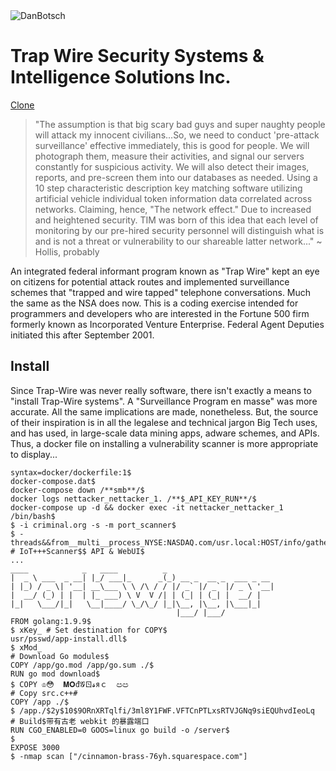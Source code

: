 <img src="https://camo.githubusercontent.com/17cdb72bb1485dd4ec2acc3cb27944405491eafe74aa5df02d34b784fdf954fd/68747470733a2f2f747365342e6d6d2e62696e672e6e65742f74683f69643d4f49502e57386e535a616e335075484b34723537596c69365a6741414141267069643d417069" alt="DanBotsch"/>

# Trap Wire Security Systems & Intelligence Solutions Inc.

[Clone](https://github.com/TheProdigyLeague/srvSoft_DevOps.wiki.git)

> "The assumption is that big scary bad guys and super naughty people will attack my innocent civilians...So, we need to conduct 'pre-attack surveillance' effective immediately, this is good for people. We will photograph them, measure their activities, and signal our servers constantly for suspicious activity. We will also detect their images, reports, and pre-screen them into our databases as needed. Using a 10 step characteristic description key matching software utilizing artificial vehicle individual token information data correlated across networks. Claiming, hence, "The network effect." Due to increased and heightened security. TIM was born of this idea that each level of monitoring by our pre-hired security personnel will distinguish what is and is not a threat or vulnerability to our shareable latter network..." ~ Hollis, probably

An integrated federal informant program known as "Trap Wire" kept an eye on citizens for potential attack routes and implemented surveillance schemes that "trapped and wire tapped" telephone conversations. Much the same as the NSA does now. This is a coding exercise intended for programmers and developers who are interested in the Fortune 500 firm formerly known as Incorporated Venture Enterprise. Federal Agent Deputies initiated this after September 2001.

## Install

Since Trap-Wire was never really software, there isn't exactly a means to "install Trap-Wire systems". A "Surveillance Program en masse" was more accurate. All the same implications are made, nonetheless. But, the source of their inspiration is in all the legalese and technical jargon Big Tech uses, and has used, in large-scale data mining apps, adware schemes, and APIs. Thus, a docker file on installing a vulnerability scanner is more appropriate to display...

```Docker
syntax=docker/dockerfile:1$
docker-compose.dat$
docker-compose down /**smb**/$
docker logs nettacker_nettacker_1. /**$_API_KEY_RUN**/$
docker-compose up -d && docker exec -it nettacker_nettacker_1 /bin/bash$
$ -i criminal.org -s -m port_scanner$
$ -threads&&from__multi__process_NYSE:NASDAQ.com/usr.local:HOST/info/gather/vulnScan.js$
# IoT+++Scanner$$ API & WebUI$
...
____            _   ____          _                       
|  _ \ ___  _ __| |_/ ___|_      _(_) __ _  __ _  ___ _ __ 
| |_) / _ \| '__| __\___ \ \ /\ / / |/ _` |/ _` |/ _ \ '__|
|  __/ (_) | |  | |_ ___) \ V  V /| | (_| | (_| |  __/ |   
|_|   \___/|_|   \__|____/ \_/\_/ |_|\__, |\__, |\___|_|   
                                     |___/ |___/           
FROM golang:1.9.9$
$ xKey_ # Set destination for COPY$
usr/psswd/app-install.dll$
$ xMod_
# Download Go modules$
COPY /app/go.mod /app/go.sum ./$
RUN go mod download$
$ COPY ♔😳  𝐌𝐎đ𝓖ㄖ𝓼яｃ  ඏඏ
# Copy src.c++#
COPY /app ./$
$ /app./$2y$10$9ORnXRTqlfi/3ml8Y1FWF.VFTCnPTLxsRTVJGNq9siEQUhvdIeoLq
# Build$带有古老 webkit 的暴露端口
RUN CGO_ENABLED=0 GOOS=linux go build -o /server$
$
EXPOSE 3000
$ -nmap scan ["/cinnamon-brass-76yh.squarespace.com"]
```
